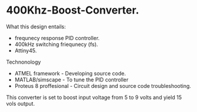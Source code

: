 # 400Khz-Boost-Converter.

What this design entails:
- frequnecy response PID controller.
- 400kHz switching friequnecy (fs).
- Attiny45.

Technonology
- ATMEL framework - Developing source code.
- MATLAB/simscape - To tune the PID controller
- Proteus 8 proffesional - Circuit design and source code troubleshooting.

This converter is set to boost input voltage from 5 to 9 volts and yield 15 vols output.
